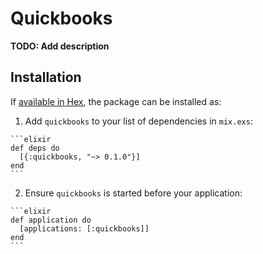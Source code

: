 # Quickbooks

**TODO: Add description**

## Installation

If [available in Hex](https://hex.pm/docs/publish), the package can be installed as:

  1. Add `quickbooks` to your list of dependencies in `mix.exs`:

    ```elixir
    def deps do
      [{:quickbooks, "~> 0.1.0"}]
    end
    ```

  2. Ensure `quickbooks` is started before your application:

    ```elixir
    def application do
      [applications: [:quickbooks]]
    end
    ```

